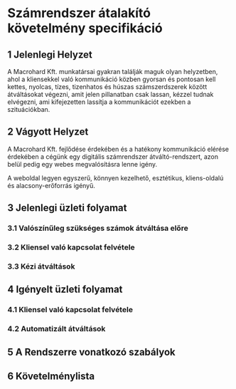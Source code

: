 # Számrendszer átalakító követelmény specifikáció

## 1 Jelenlegi Helyzet

A Macrohard Kft. munkatársai gyakran találják maguk olyan helyzetben, ahol a kliensekkel való kommunikáció közben gyorsan és pontosan kell kettes, nyolcas, tízes, tizenhatos és húszas számszerdszerek között átváltásokat végezni, amit jelen pillanatban csak lassan, kézzel tudnak elvégezni, ami kifejezetten lassítja a kommunikációt ezekben a szituációkban.

## 2 Vágyott Helyzet

A Macrohard Kft. fejlődése érdekében és a hatékony kommunikáció elérése érdekében a cégünk egy digitális számrendszer átváltó-rendszert, azon belül pedig egy webes megvalósításra lenne igény.

A weboldal legyen egyszerű, könnyen kezelhető, esztétikus, kliens-oldalú és alacsony-erőforrás igényű.

## 3 Jelenlegi üzleti folyamat

### 3.1 Valószínűleg szükséges számok átváltása előre

### 3.2 Kliensel való kapcsolat felvétele

### 3.3 Kézi átváltások

## 4 Igényelt üzleti folyamat

### 4.1 Kliensel való kapcsolat felvétele

### 4.2 Automatizált átváltások

## 5 A Rendszerre vonatkozó szabályok

## 6 Követelménylista